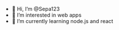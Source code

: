 - 👋 Hi, I’m @Sepa123
- 👀 I’m interested in web apps
- 🌱 I’m currently learning node.js and react

<!---
Sepa123/Sepa123 is a ✨ special ✨ repository because its `README.md` (this file) appears on your GitHub profile.
You can click the Preview link to take a look at your changes.
--->
